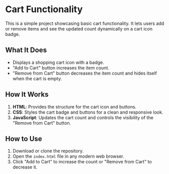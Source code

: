 # Cart Functionality

This is a simple project showcasing basic cart functionality. It lets users add or remove items and see the updated count dynamically on a cart icon badge.

## What It Does

- Displays a shopping cart icon with a badge.
- "Add to Cart" button increases the item count.
- "Remove from Cart" button decreases the item count and hides itself when the cart is empty.

## How It Works

1. **HTML**: Provides the structure for the cart icon and buttons.
2. **CSS**: Styles the cart badge and buttons for a clean and responsive look.
3. **JavaScript**: Updates the cart count and controls the visibility of the "Remove from Cart" button.

## How to Use

1. Download or clone the repository.
2. Open the `index.html` file in any modern web browser.
3. Click "Add to Cart" to increase the count or "Remove from Cart" to decrease it.
